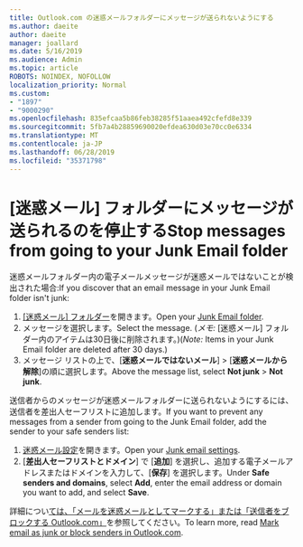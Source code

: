 ```yaml
---
title: Outlook.com の迷惑メールフォルダーにメッセージが送られないようにする
ms.author: daeite
author: daeite
manager: joallard
ms.date: 5/16/2019
ms.audience: Admin
ms.topic: article
ROBOTS: NOINDEX, NOFOLLOW
localization_priority: Normal
ms.custom:
- "1897"
- "9000290"
ms.openlocfilehash: 835efcaa5b86feb38285f51aaea492cfefd8e339
ms.sourcegitcommit: 5fb7a4b28859690020efdea630d03e70cc0e6334
ms.translationtype: MT
ms.contentlocale: ja-JP
ms.lasthandoff: 06/28/2019
ms.locfileid: "35371798"
---
```

# <a name="stop-messages-from-going-to-your-junk-email-folder"></a><span data-ttu-id="62c89-102">[迷惑メール] フォルダーにメッセージが送られるのを停止する</span><span class="sxs-lookup"><span data-stu-id="62c89-102">Stop messages from going to your Junk Email folder</span></span>

<span data-ttu-id="62c89-103">迷惑メールフォルダー内の電子メールメッセージが迷惑メールではないことが検出された場合:</span><span class="sxs-lookup"><span data-stu-id="62c89-103">If you discover that an email message in your Junk Email folder isn't junk:</span></span>

1. <span data-ttu-id="62c89-104">[[迷惑メール] フォルダー](https://outlook.live.com/mail/junkemail)を開きます。</span><span class="sxs-lookup"><span data-stu-id="62c89-104">Open your [Junk Email folder](https://outlook.live.com/mail/junkemail).</span></span>
1. <span data-ttu-id="62c89-105">メッセージを選択します。</span><span class="sxs-lookup"><span data-stu-id="62c89-105">Select the message.</span></span> <span data-ttu-id="62c89-106">(*メモ:* [迷惑メール] フォルダー内のアイテムは30日後に削除されます。)</span><span class="sxs-lookup"><span data-stu-id="62c89-106">(*Note:* Items in your Junk Email folder are deleted after 30 days.)</span></span>
1. <span data-ttu-id="62c89-107">メッセージ リストの上で、[**迷惑メールではないメール**] > [**迷惑メールから解除**]の順に選択します。</span><span class="sxs-lookup"><span data-stu-id="62c89-107">Above the message list, select **Not junk** > **Not junk**.</span></span>

<span data-ttu-id="62c89-108">送信者からのメッセージが迷惑メールフォルダーに送られないようにするには、送信者を差出人セーフリストに追加します。</span><span class="sxs-lookup"><span data-stu-id="62c89-108">If you want to prevent any messages from a sender from going to the Junk Email folder, add the sender to your safe senders list:</span></span>

1. <span data-ttu-id="62c89-109">[迷惑メール設定](https://go.microsoft.com/fwlink/?linkid=2035804)を開きます。</span><span class="sxs-lookup"><span data-stu-id="62c89-109">Open your [Junk email settings](https://go.microsoft.com/fwlink/?linkid=2035804).</span></span>
1. <span data-ttu-id="62c89-110">[**差出人セーフリストとドメイン**] で [**追加**] を選択し、追加する電子メールアドレスまたはドメインを入力して、[**保存**] を選択します。</span><span class="sxs-lookup"><span data-stu-id="62c89-110">Under **Safe senders and domains**, select **Add**, enter the email address or domain you want to add, and select **Save**.</span></span>

<span data-ttu-id="62c89-111">詳細につい[ては、「メールを迷惑メールとしてマークする」または「送信者をブロックする Outlook.com」](https://support.office.com/article/a3ece97b-82f8-4a5e-9ac3-e92fa6427ae4)を参照してください。</span><span class="sxs-lookup"><span data-stu-id="62c89-111">To learn more, read [Mark email as junk or block senders in Outlook.com](https://support.office.com/article/a3ece97b-82f8-4a5e-9ac3-e92fa6427ae4).</span></span>
